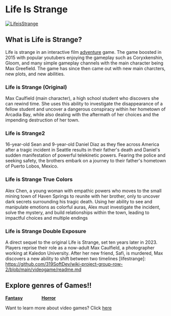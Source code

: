# Life Is Strange 
[![LifeisStrange](https://upload.wikimedia.org/wikipedia/commons/0/09/Life_Is_Strange.png)](https://lifeisstrange.square-enix-games.com/en-us)
## What is Life is Strange?
Life is strange in an interactive film [adventure][genre1] game. The game boosted in 2015 with popular youtubers enjoying the gameplay such as Coryxkenshin, Gloom, and many simple gameplay channels with the main character being Max Greefield. The game has since then came out with new main charcters, new plots, and new abilities.
### Life is Strange (Original)
Max Caulfield (main character), a high school student who discovers she can rewind time. She uses this ability to investigate the disappearance of a fellow student and uncover a dangerous conspiracy within her hometown of Arcadia Bay, while also dealing with the aftermath of her choices and the impending destruction of her town.

### Life is Strange2
16-year-old Sean and 9-year-old Daniel Diaz as they flee across America after a tragic incident in Seattle results in their father's death and Daniel's sudden manifestation of powerful telekinetic powers. Fearing the police and seeking safety, the brothers embark on a journey to their father's hometown of Puerto Lobos, Mexico.
### Life is Strange True Colors
Alex Chen, a young woman with empathic powers who moves to the small mining town of Haven Springs to reunite with her brother, only to uncover dark secrets surrounding his tragic death. Using her ability to see and manipulate emotions as colorful auras, Alex must investigate the incident, solve the mystery, and build relationships within the town, leading to impactful choices and multiple endings
### Life is Strange Double Exposure 
A direct sequel to the original Life is Strange, set ten years later in 2023. Players reprise their role as a now-adult Max Caulfield, a photographer working at Kaledon University. After her new friend, Safi, is murdered, Max discovers a new ability to shift between two timelines
[lifestrange]: https://github.com/319SoftDev/wiki-project-group-row-2/blob/main/videogame/readme.md

[genre1]:https://github.com/319SoftDev/wiki-project-group-row-2/blob/main/videogame/storygame/story.md

[another place]: https://github.com/319SoftDev/wiki-project-group-row-2/blob/main/videogame/readme.md

## Explore genres of Games!!
**[Fantasy](fantasylol)** &nbsp; &nbsp; &nbsp; &nbsp; &nbsp; &nbsp; &nbsp; **[Horror](horrorlol)**

[fantasylol]: https://github.com/319SoftDev/wiki-project-group-row-2/blob/main/videogame/fantasy/fent.md
[horrolol]: https://github.com/319SoftDev/wiki-project-group-row-2/blob/main/videogame/horror/horrorfile.md


Want to learn more about video games? Click [here][another place]

[another place]: https://github.com/319SoftDev/wiki-project-group-row-2/blob/main/videogame/readme.md
